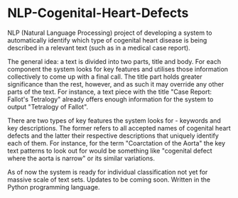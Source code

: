 # NLP-Cogenital-Heart-Defects

NLP (Natural Language Processing) project of developing a system to automatically identify which type of cogenital heart disease is being described in a relevant text (such as in a medical case report). 

The general idea: a text is divided into two parts, title and body. For each component the system looks for key features and utilises those information collectively to come up with a final call. The title part holds greater significance than the rest, however, and as such it may override any other parts of the text. 
For instance, a text piece with the title "Case Report: Fallot's Tetralogy" already offers enough information for the system to output "Tetralogy of Fallot".

There are two types of key features the system looks for - keywords and key descriptions. The former refers to all accepted names of cogenital heart defects and the latter their respective descriptions that uniquely identify each of them. For instance, for the term "Coarctation of the Aorta" the key text patterns to look out for would be something like "cogenital defect where the aorta is narrow" or its similar variations. 

As of now the system is ready for individual classification not yet for massive scale of text sets. Updates to be coming soon. 
Written in the Python programming language. 




